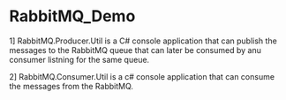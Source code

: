 # RabbitMQ_Demo

1] RabbitMQ.Producer.Util is a C# console application that can publish the messages to the RabbitMQ queue that can later be consumed by anu consumer listning for the same queue.

2] RabbitMQ.Consumer.Util is a c# console application that can consume the messages from the RabbitMQ.
